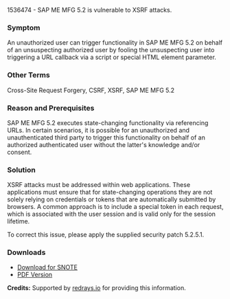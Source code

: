 1536474 - SAP ME MFG 5.2 is vulnerable to XSRF attacks.

### Symptom

An unauthorized user can trigger functionality in SAP ME MFG 5.2 on behalf of an unsuspecting authorized user by fooling the unsuspecting user into triggering a URL callback via a script or special HTML element parameter.

### Other Terms

Cross-Site Request Forgery, CSRF, XSRF, SAP ME MFG 5.2

### Reason and Prerequisites

SAP ME MFG 5.2 executes state-changing functionality via referencing URLs. In certain scenarios, it is possible for an unauthorized and unauthenticated third party to trigger this functionality on behalf of an authorized authenticated user without the latter's knowledge and/or consent.

### Solution

XSRF attacks must be addressed within web applications. These applications must ensure that for state-changing operations they are not solely relying on credentials or tokens that are automatically submitted by browsers. A common approach is to include a special token in each request, which is associated with the user session and is valid only for the session lifetime.

To correct this issue, please apply the supplied security patch 5.2.5.1.

### Downloads

- [Download for SNOTE](https://notesdownloads.sap.com/note/0040000017143492017)
- [PDF Version](https://me.sap.com/sap/support/sfm/notes/print/0001536474?language=en-US&token=25157DB2556975BEB13A36F647C0D2EF)

**Credits:** Supported by [redrays.io](https://redrays.io) for providing this information.